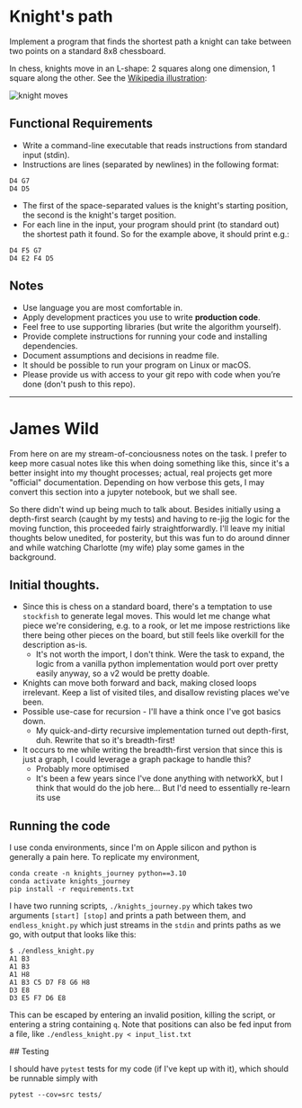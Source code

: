 Knight's path
=============

Implement a program that finds the shortest path a knight can take between two points on a standard 8x8 chessboard.

In chess, knights move in an L-shape: 2 squares along one dimension, 1 square along the other. See the [Wikipedia illustration](https://en.wikipedia.org/wiki/Knight_(chess)#Placement_and_movement):

![knight moves](img/knight-moves.png)

Functional Requirements
-----------------------

  - Write a command-line executable that reads instructions from standard input (stdin).
  - Instructions are lines (separated by newlines) in the following format:
```
D4 G7
D4 D5
```

  - The first of the space-separated values is the knight's starting position, the second is the knight's target position.
  - For each line in the input, your program should print (to standard out) the shortest path it found. So for the example above, it should print e.g.:
```
D4 F5 G7
D4 E2 F4 D5
```

Notes
-----

  - Use language you are most comfortable in.
  - Apply development practices you use to write **production code**.
  - Feel free to use supporting libraries (but write the algorithm yourself).
  - Provide complete instructions for running your code and installing dependencies.
  - Document assumptions and decisions in readme file.
  - It should be possible to run your program on Linux or macOS.
  - Please provide us with access to your git repo with code when you’re done (don't push to this repo).

-----

# James Wild 

From here on are my stream-of-conciousness notes on the task. I prefer to keep more casual notes like this when doing something like this, since it's a better insight into my thought processes; actual, real projects get more "official" documentation. Depending on how verbose this gets, I may convert this section into a jupyter notebook, but we shall see.

So there didn't wind up being much to talk about. Besides initially using a depth-first search (caught by my tests) and having to re-jig the logic for the moving function, this proceeded fairly straightforwardly. I'll leave my initial thoughts below unedited, for posterity, but this was fun to do around dinner and while watching Charlotte (my wife) play some games in the background.


## Initial thoughts. 

  - Since this is chess on a standard board, there's a temptation to use `stockfish` to generate legal moves. This would let me change what piece we're considering, e.g. to a rook, or let me impose restrictions like there being other pieces on the board, but still feels like overkill for the description as-is.
    - It's not worth the import, I don't think. Were the task to expand, the logic from a vanilla python implementation would port over pretty easily anyway, so a v2 would be pretty doable.
  - Knights can move both forward and back, making closed loops irrelevant. Keep a list of visited tiles, and disallow revisting places we've been.
  - Possible use-case for recursion - I'll have a think once I've got basics down.
    - My quick-and-dirty recursive implementation turned out depth-first, duh. Rewrite that so it's breadth-first!
  - It occurs to me while writing the breadth-first version that since this is just a graph, I could leverage a graph package to handle this?
    - Probably more optimised
    - It's been a few years since I've done anything with networkX, but I think that would do the job here... But I'd need to essentially re-learn its use


## Running the code

I use conda environments, since I'm on Apple silicon and python is generally a pain here. To replicate my environment, 
```
conda create -n knights_journey python==3.10 
conda activate knights_journey
pip install -r requirements.txt
```

I have two running scripts, `./knights_journey.py` which takes two arguments `[start] [stop]` and prints a path between them, and `endless_knight.py` which just streams in the `stdin` and prints paths as we go, with output that looks like this:
```
$ ./endless_knight.py 
A1 B3
A1 B3
A1 H8
A1 B3 C5 D7 F8 G6 H8
D3 E8
D3 E5 F7 D6 E8
```
This can be escaped by entering an invalid position, killing the script, or entering a string containing `q`. Note that positions can also be fed input from a file, like `./endless_knight.py < input_list.txt`

## Testing

I should have `pytest` tests for my code (if I've kept up with it), which should be runnable simply with
```
pytest --cov=src tests/
```
